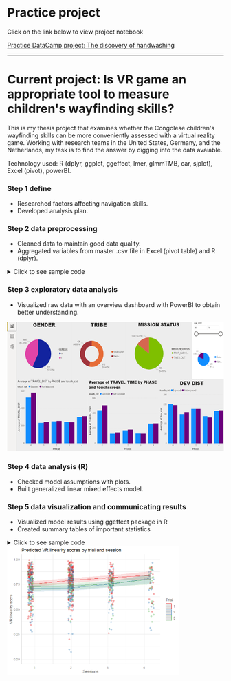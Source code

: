 # Practice project
Click on the link below to view project notebook

[Practice DataCamp project: The discovery of handwashing](https://nbviewer.jupyter.org/github/unisevis/unise_portfolio/blob/main/datacamp%20projects/Dr.%20Semmelweis%20and%20theDiscovery%20of%20Handwashing.ipynb)

---

# Current project: Is VR game an appropriate tool to measure children's wayfinding skills?
This is my thesis project that examines whether the Congolese children's wayfinding skills can be more conveniently assessed with a virtual reality game. Working with research teams in the United States, Germany, and the Netherlands, my task is to find the answer by digging into the data avaiable. 

Technology used: R (dplyr, ggplot, ggeffect, lmer, glmmTMB, car, sjplot), Excel (pivot), powerBI.

### Step 1 define
- Researched factors affecting navigation skills.
- Developed analysis plan.

### Step 2 data preprocessing
- Cleaned data to maintain good data quality.
- Aggregated variables from master .csv file in Excel (pivot table) and R (dplyr).

<details>
  <summary>Click to see sample code</summary>
  
```r
library(dplyr)

setwd("/~/")

#importing data
data=read.csv(file="/~/.csv", fileEncoding="UTF-8-BOM") 

# names of participants whose data points need recoding 
touch_exp = c("A,S,D,F,G,H,J,K,L") 

#create an object to contain the desired data   
t= 
data %>% 
#selecting variables
  select(tribe = TRIBE, name = NAME, subj = SUBJ_ID, age = Age_2019, sex = Sex, 
         stage = STAGE_NAME, sess_name = SESS_NAME, trial = TRIAL, status = STATUS, 
         time = TRAVEL_TIME, SESS_DESC, dist = OPTIMAL_DIST_BFC) %>% 
#filtering out unwanted data
  filter(stage != "Exploration", 
         trial != "4") %>%  
#create new variables based on existing variables
  mutate(is_st3 = stage=="Stage3", 
         is_tr3 = trial == "3",
         st3tr3 = is_st3*is_tr3) %>%
#filtering out unwanted data
  filter(st3tr3 !=1) %>%  
#re-coded values  
  mutate(stage_num = as.integer(gsub(pattern = "Stage", replacement ="", x = stage))) %>% 
#make character values integer  
  mutate(ses_num = as.numeric(c("A"="1", "B"="2","C"="3")[sess_name])) %>%
#group data by variable  
  group_by(tribe, name, stage, ses_num, trial) %>% 
#calculate new variable  
  mutate(is_touch = name %in% touch_exp,  
         is_st1 = stage =="Stage1",  
         session = ses_num+(is_touch*is_st1)) %>% 
#ungroup the data before saving
  ungroup()%>%
#choose variables to be included in the new data frame
  select(tribe, name, subj, age, sex, stage_num, session, trial, dist, status, time, st3tr3, is_touch, is_st1)
 
#save file as .csv
write.csv(t,"/~/.csv", row.names = FALSE) 
```
</details>

### Step 3 exploratory data analysis
- Visualized raw data with an overview dashboard with PowerBI to obtain better understanding.

<img src="https://github.com/unisevis/unise_portfolio/blob/main/images/example%20power%20bi%20dashboard.png" width="550" height="300">

### Step 4 data analysis (R)
- Checked model assumptions with plots.
- Built generalized linear mixed effects model.

### Step 5 data visualization and communicating results
- Visualized model results using ggeffect package in R
- Created summary tables of important statistics

<details>
  <summary>Click to see sample code</summary>
  
```r

#create a vector object containing model prediction 
pred.trialses = ggeffect(linear.full, terms = c("z.session","trial"))

#create a plot from the prediction object
trialses = plot(pred.trialses, add.data =T, jitter = 0.07) + 
#add labels to x and y axes and title
  labs(x = "Sessions", y="VR linearity score", 
       title = "Predicted VR linearity scores by trial and session",
#tells R to create separate lines for each trial      
       color="Trial")+ 
#rescale the y axis 
  scale_y_continuous(limits = c(0,1))+
#because the variable on the x axis was z-transformed, relabel the x axis 
  scale_x_continuous(breaks = c(-1,0,1,2), labels = c(1,2,3,4))

```
</details>

<img src="https://github.com/unisevis/unise_portfolio/blob/main/images/mod2%20Intx%20trial%20and%20session.png" width="400" height="300">

